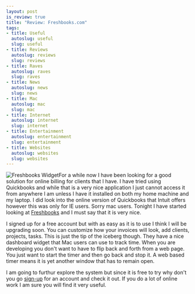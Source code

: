```yaml
--- 
layout: post
is_review: true
title: "Review: Freshbooks.com"
tags: 
- title: Useful
  autoslug: useful
  slug: useful
- title: Reviews
  autoslug: reviews
  slug: reviews
- title: Raves
  autoslug: raves
  slug: raves
- title: News
  autoslug: news
  slug: news
- title: Mac
  autoslug: mac
  slug: mac
- title: Internet
  autoslug: internet
  slug: internet
- title: Entertainment
  autoslug: entertainment
  slug: entertainment
- title: Websites
  autoslug: websites
  slug: websites
---
```


![Freshbooks Widget](http://www.josephcrawford.com/wp-content/uploads/2008/03/freshbooks_widget.jpg)For a while now I have been looking for a good solution for online billing for clients that I have.  I have tried using Quickbooks and while that is a very nice application I just cannot access it from anywhere I am unless I have it installed on both my home machine and my laptop.  I did look into the online version of Quickbooks that Intuit offers however this was only for IE users.  Sorry mac users.  Tonight I have started looking at [Freshbooks](https://josephcrawford.freshbooks.com/signup/) and I must say that it is very nice.

I signed up for a free account but with as easy as it is to use I think I will be upgrading soon.  You can customize how your invoices will look, add clients, projects, tasks.  This is just the tip of the iceberg though.  They have a nice dashboard widget that Mac users can use to track time.  When you are developing you don't want to have to flip back and forth from a web page.  You just want to start the timer and then go back and stop it.  A web based timer means it is yet another window that has to remain open.

I am going to furthur explore the system but since it is free to try why don't you go [sign-up](https://josephcrawford.freshbooks.com/signup/) for an account and check it out.  If you do a lot of online work I am sure you will find it very useful.
